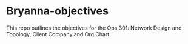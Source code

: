 # Bryanna-objectives
This repo outlines the objectives for the Ops 301: Network Design and Topology, Client Company and Org Chart.
